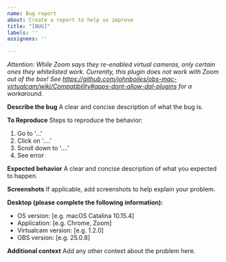 ```yaml
---
name: Bug report
about: Create a report to help us improve
title: "[BUG]"
labels: ''
assignees: ''

---
```


_Attention: While Zoom says they re-enabled virtual cameras, only certain ones they whitelisted work. Currently, this plugin does not work with Zoom out of the box! See https://github.com/johnboiles/obs-mac-virtualcam/wiki/Compatibility#apps-dont-allow-dal-plugins for a workaround._

**Describe the bug**
A clear and concise description of what the bug is.

**To Reproduce**
Steps to reproduce the behavior:
1. Go to '...'
2. Click on '....'
3. Scroll down to '....'
4. See error

**Expected behavior**
A clear and concise description of what you expected to happen.

**Screenshots**
If applicable, add screenshots to help explain your problem.

**Desktop (please complete the following information):**
 - OS version: [e.g. macOS Catalina 10.15.4]
 - Application: [e.g. Chrome, Zoom]
 - Virtualcam version: [e.g. 1.2.0]
 - OBS version: [e.g. 25.0.8]

**Additional context**
Add any other context about the problem here.
